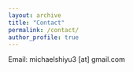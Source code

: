 ```yaml
---
layout: archive
title: "Contact"
permalink: /contact/
author_profile: true
---
```

Email: michaelshiyu3 [at] gmail.com
